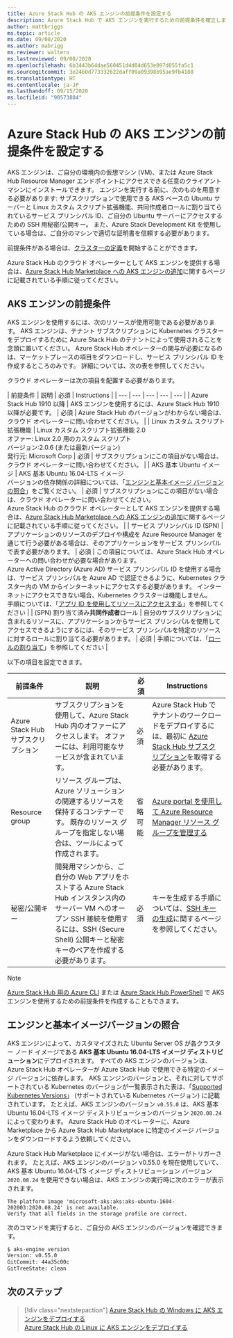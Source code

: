 ```yaml
---
title: Azure Stack Hub の AKS エンジンの前提条件を設定する
description: Azure Stack Hub で AKS エンジンを実行するための前提条件を確立します。
author: mattbriggs
ms.topic: article
ms.date: 09/08/2020
ms.author: mabrigg
ms.reviewer: waltero
ms.lastreviewed: 09/08/2020
ms.openlocfilehash: 6b3443b64dae560451d4d04d653e097d055fa5c1
ms.sourcegitcommit: 3e2460d773332622daff09a09398b95ae9fb4188
ms.translationtype: HT
ms.contentlocale: ja-JP
ms.lasthandoff: 09/15/2020
ms.locfileid: "90573804"
---
```

# <a name="set-up-the-prerequisites-for-the-aks-engine-on-azure-stack-hub"></a>Azure Stack Hub の AKS エンジンの前提条件を設定する

AKS エンジンは、ご自分の環境内の仮想マシン (VM)、または Azure Stack Hub Resource Manager エンドポイントにアクセスできる任意のクライアント マシンにインストールできます。 エンジンを実行する前に、次のものを用意する必要があります: サブスクリプションで使用できる AKS ベースの Ubuntu サーバーと Linux カスタム スクリプト拡張機能、共同作成者ロールに割り当てられているサービス プリンシパル ID、ご自分の Ubuntu サーバーにアクセスするための SSH 用秘密/公開キー。 また、Azure Stack Development Kit を使用している場合は、ご自分のマシンで適切な証明書を信頼する必要があります。

前提条件がある場合は、[クラスターの定義](azure-stack-kubernetes-aks-engine-deploy-cluster.md)を開始することができます。

Azure Stack Hub のクラウド オペレーターとして AKS エンジンを提供する場合は、[Azure Stack Hub Marketplace への AKS エンジンの追加](../operator/azure-stack-aks-engine.md)に関するページに記載されている手順に従ってください。

## <a name="prerequisites-for-the-aks-engine"></a>AKS エンジンの前提条件

AKS エンジンを使用するには、次のリソースが使用可能である必要があります。 AKS エンジンは、テナント サブスクリプションに Kubernetes クラスターをデプロイするために Azure Stack Hub のテナントによって使用されることを念頭に置いてください。 Azure Stack Hub オペレーターの関与が必要になるのは、マーケットプレースの項目をダウンロードし、サービス プリンシパル ID を作成するところのみです。 詳細については、次の表を参照してください。

クラウド オペレーターは次の項目を配置する必要があります。

| 前提条件 | 説明 | 必須 | Instructions |
| --- | --- | --- | --- | --- |
| Azure Stack Hub 1910 以降 | AKS エンジンを使用するには、Azure Stack Hub 1910 以降が必要です。 | 必須 | Azure Stack Hub のバージョンがわからない場合は、クラウド オペレーターに問い合わせてください。 |
| Linux カスタム スクリプト拡張機能 | Linux カスタム スクリプト拡張機能 2.0<br>オファー: Linux 2.0 用のカスタム スクリプト<br>バージョン:2.0.6 (または最新バージョン)<br>発行元: Microsoft Corp | 必須 | サブスクリプションにこの項目がない場合は、クラウド オペレーターに問い合わせてください。 |
| AKS 基本 Ubuntu イメージ | AKS 基本 Ubuntu 16.04-LTS イメージ<br>バージョンの依存関係の詳細については、「[エンジンと基本イメージ バージョンの照合](#matching-engine-to-base-image-version)」をご覧ください。 | 必須 | サブスクリプションにこの項目がない場合は、クラウド オペレーターに問い合わせてください。<br> Azure Stack Hub のクラウド オペレーターとして AKS エンジンを提供する場合は、[Azure Stack Hub Marketplace への AKS エンジンの追加](../operator/azure-stack-aks-engine.md)に関するページに記載されている手順に従ってください。 |
| サービス プリンシパル ID (SPN) |  アプリケーションのリソースのデプロイや構成を Azure Resource Manager を通じて行う必要がある場合は、そのアプリケーションをサービス プリンシパルで表す必要があります。 | 必須 | この項目については、Azure Stack Hub オペレーターへの問い合わせが必要な場合があります。<br>Azure Active Directory (Azure AD) サービス プリンシパル ID を使用する場合は、サービス プリンシパルを Azure AD で認証できるように、Kubernetes クラスター内の VM からインターネットにアクセスする必要があります。 インターネットにアクセスできない場合、Kubernetes クラスターは機能しません。<br>手順については、「[アプリ ID を使用してリソースにアクセスする](../operator/azure-stack-create-service-principals.md)」を参照してください |
| (SPN) 割り当て済み**共同作成者**ロール | 自分のサブスクリプションに含まれるリソースに、アプリケーションからサービス プリンシパルを使用してアクセスできるようにするには、そのサービス プリンシパルを特定のリソースに対するロールに割り当てる必要があります。 | 必須 | 手順については、「[ロールの割り当て](../operator/azure-stack-create-service-principals.md#assign-a-role)」を参照してください |


以下の項目を設定できます。

| 前提条件 | 説明 | 必須 | Instructions |
| --- | --- | --- | --- |
| Azure Stack Hub サブスクリプション | サブスクリプションを使用して、Azure Stack Hub 内のオファーにアクセスします。 オファーには、利用可能なサービスが含まれています。 | 必須 | Azure Stack Hub でテナントのワークロードをデプロイするには、最初に [Azure Stack Hub サブスクリプション](./azure-stack-subscribe-services.md)を取得する必要があります。 |
| Resource group | リソース グループは、Azure ソリューションの関連するリソースを保持するコンテナーです。 既存のリソース グループを指定しない場合は、ツールによって作成されます。 | 省略可能 | [Azure portal を使用して Azure Resource Manager リソース グループを管理する](/azure/azure-resource-manager/manage-resource-groups-portal) |
| 秘密/公開キー | 開発用マシンから、ご自分の Web アプリをホストする Azure Stack Hub インスタンス内のサーバー VM へのオープン SSH 接続を使用するには、SSH (Secure Shell) 公開キーと秘密キーのペアを作成する必要があります。 | 必須 | キーを生成する手順については、[SSH キーの生成](./azure-stack-dev-start-howto-ssh-public-key.md)に関するページを参照してください。|


> [!NOTE]  
> [Azure Stack Hub 用の Azure CLI](./azure-stack-version-profiles-azurecli2.md) または [Azure Stack Hub PowerShell](../operator/azure-stack-powershell-install.md) で AKS エンジンを使用するための前提条件を作成することもできます。

## <a name="matching-engine-to-base-image-version"></a>エンジンと基本イメージバージョンの照合

AKS エンジンによって、カスタマイズされた Ubuntu Server OS が各クラスター ノード イメージである **AKS 基本 Ubuntu 16.04-LTS イメージ ディストリビューション**にデプロイされます。 すべての AKS エンジンのバージョンは、Azure Stack Hub オペレーターが Azure Stack Hub で使用できる特定のイメージ バージョンに依存します。 AKS エンジンのバージョンと、それに対してサポートされている Kubernetes のバージョンが一覧表示された表は、「[Supported Kubernetes Versions](https://github.com/Azure/aks-engine/blob/master/docs/topics/azure-stack.md#supported-aks-engine-versions)」 (サポートされている Kubernetes バージョン) に記載されています。 たとえば、AKS エンジンのバージョン `v0.55.0` は、AKS 基本 Ubuntu 16.04-LTS イメージ ディストリビューションのバージョン `2020.08.24` によって変わります。 Azure Stack Hub のオペレーターに、Azure Marketplace から Azure Stack Hub Marketplace に特定のイメージ バージョンをダウンロードするよう依頼してください。

Azure Stack Hub Marketplace にイメージがない場合は、エラーがトリガーされます。 たとえば、AKS エンジンのバージョン v0.55.0 を現在使用していて、AKS 基本 Ubuntu 16.04-LTS イメージ ディストリビューション バージョン `2020.08.24` を使用できない場合は、AKS エンジンの実行時に次のエラーが表示されます。 

```Text  
The platform image 'microsoft-aks:aks:aks-ubuntu-1604-202003:2020.08.24' is not available. 
Verify that all fields in the storage profile are correct.
```

次のコマンドを実行すると、ご自分の AKS エンジンのバージョンを確認できます。

```bash  
$ aks-engine version
Version: v0.55.0
GitCommit: 44a35c00c
GitTreeState: clean
```

## <a name="next-steps"></a>次のステップ

> [!div class="nextstepaction"]
> [Azure Stack Hub の Windows に AKS エンジンをデプロイする](azure-stack-kubernetes-aks-engine-deploy-windows.md)  
> [Azure Stack Hub の Linux に AKS エンジンをデプロイする](azure-stack-kubernetes-aks-engine-deploy-linux.md)
